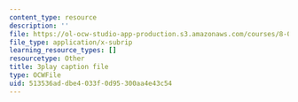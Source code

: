 ```yaml
---
content_type: resource
description: ''
file: https://ol-ocw-studio-app-production.s3.amazonaws.com/courses/8-01sc-classical-mechanics-fall-2016/513536addbe4033f0d95300aa4e43c54_89SjJv30kGU.srt
file_type: application/x-subrip
learning_resource_types: []
resourcetype: Other
title: 3play caption file
type: OCWFile
uid: 513536ad-dbe4-033f-0d95-300aa4e43c54
---
```

